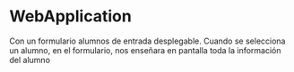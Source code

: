 # WebApplication
Con un formulario alumnos de entrada desplegable. Cuando se selecciona un alumno, en el formulario, nos enseñara en pantalla toda la información del alumno
